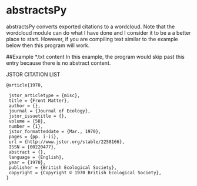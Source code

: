 # **abstractsPy**
abstractsPy converts exported citations to a wordcloud. Note that the wordcloud module can do what I have done and I consider it to be a a better place to start. However, if you are compiling text similar to the example below then this program will work.


##Example *.txt content
In this example, the program would skip past this entry because there is no abstract content.

JSTOR CITATION LIST
    
    @article{1970,
    
     jstor_articletype = {misc},
     title = {Front Matter},
     author = {},
     journal = {Journal of Ecology},
     jstor_issuetitle = {},
     volume = {58},
     number = {1},
     jstor_formatteddate = {Mar., 1970},
     pages = {pp. i-ii},
     url = {http://www.jstor.org/stable/2258166},
     ISSN = {00220477},
     abstract = {},
     language = {English},
     year = {1970},
     publisher = {British Ecological Society},
     copyright = {Copyright © 1970 British Ecological Society},
    }
